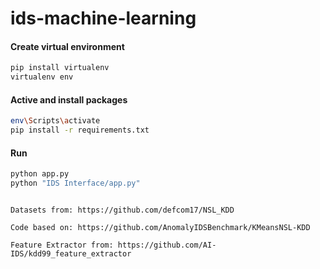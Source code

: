 # ids-machine-learning
#### Create virtual environment
```bash
pip install virtualenv
virtualenv env
```

#### Active and install packages
```bash
env\Scripts\activate
pip install -r requirements.txt
```

#### Run
```bash
python app.py
python "IDS Interface/app.py"

```
```

Datasets from: https://github.com/defcom17/NSL_KDD

Code based on: https://github.com/AnomalyIDSBenchmark/KMeansNSL-KDD

Feature Extractor from: https://github.com/AI-IDS/kdd99_feature_extractor